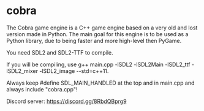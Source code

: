 # cobra

The Cobra game engine is a C++ game engine based on a very old and lost version made in Python. The main goal for this engine is to be used as a Python library, due to being faster and more high-level then PyGame.

You need SDL2 and SDL2-TTF to compile.

If you will be compiling, use g++ main.cpp -lSDL2 -lSDL2Main -lSDL2_ttf -lSDL2_mixer -lSDL2_image --std=c++11.

Always keep #define SDL_MAIN_HANDLED at the top and in main.cpp and always include "cobra.cpp"!

Discord server: https://discord.gg/8RbdQBprg9
